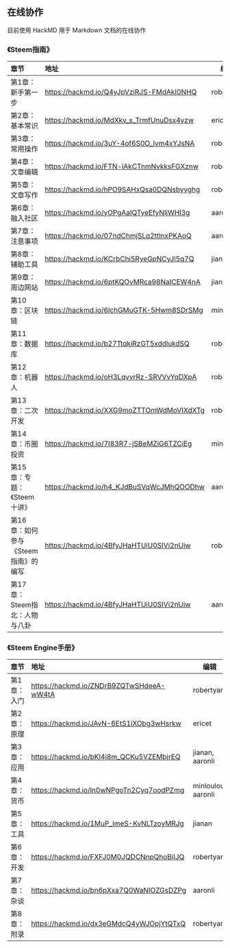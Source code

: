 ## 在线协作

目前使用 HackMD 用于 Markdown 文档的在线协作

### 《Steem指南》

章节 | 地址 | 编辑
:-- | :-- | --
第1章：新手第一步 | https://hackmd.io/Q4yJpVziRJS-FMdAkI0NHQ | robertyan
第2章：基本常识 | https://hackmd.io/MdXkv_s_TrmfUnuDsx4yzw | ericet
第3章：常用操作 | https://hackmd.io/3uY-4of6S0O_lvm4xYJsNA | robertyan
第4章：文章编辑 | https://hackmd.io/FTN-lAkCTnmNvkksFGXznw | robertyan
第5章：文章写作 | https://hackmd.io/hPO9SAHxQsa0DQNsbyyghg | robertyan
第6章：融入社区 | https://hackmd.io/yOPgAaIQTyeEfyNIjWHl3g | aaronli
第7章：注意事项 | https://hackmd.io/07ndChmjSLq2ttlnxPKAoQ | aaronli
第8章：辅助工具 | https://hackmd.io/KCrbChi5RyeGpNCyJl5q7Q | jianan
第9章：周边网站 | https://hackmd.io/6ptKQOvMRca98NaICEW4nA | jianan
第10章：区块链 | https://hackmd.io/6lchGMuGTK-5Hwm8SDrSMg | minloulou
第11章：数据库 | https://hackmd.io/b27TtqkiRzGT5xddlukdSQ | robertyan
第12章：机器人 | https://hackmd.io/oH3LqvvrRz-SRVVvYqDXpA | robertyan
第13章：二次开发 | https://hackmd.io/XXG9moZTTOmWdMoVIXdXTg | robertyan
第14章：币圈投资 | https://hackmd.io/7I83R7-jSBeMZiG6TZCiEg | minloulou
第15章：专题：《Steem十讲》 | https://hackmd.io/h4_KJdBuSVqWcJMhQOODhw | aaronli
第16章：如何参与《Steem指南》的编写 | https://hackmd.io/4BfyJHaHTUiU0SIVi2nUiw | robertyan
第17章：Steem指北：人物与八卦 | https://hackmd.io/4BfyJHaHTUiU0SIVi2nUiw | aaronli


### 《Steem Engine手册》

章节 | 地址 | 编辑
:-- | :-- | --
第1章：入门 | https://hackmd.io/ZNDrB9ZQTwSHdeeA-wW4tA | robertyan
第2章：原理 | https://hackmd.io/JAvN-6EtS1iXObg3wHsrkw | ericet
第3章：应用 | https://hackmd.io/bKI4j8m_QCKu5VZEMbjrEQ | jianan, aaronli
第4章：货币 | https://hackmd.io/ln0wNPgoTn2Cyq7oodPZmg | minloulou, aaronli
第5章：工具 | https://hackmd.io/1MuP_lmeS-KvNLTzoyMRJg | jianan
第6章：开发 | https://hackmd.io/FXFJ0M0JQDCNnpQhoBiIJQ | robertyan
第7章：杂谈 | https://hackmd.io/bn6pXxa7Q0WaNIOZGsDZPg | aaronli
第8章：附录 | https://hackmd.io/dx3eGMdcQ4yWJOpjYtQTxQ | robertyan

